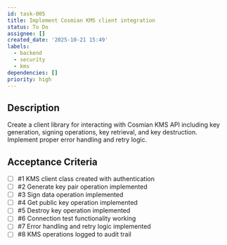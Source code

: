```yaml
---
id: task-005
title: Implement Cosmian KMS client integration
status: To Do
assignee: []
created_date: '2025-10-21 15:49'
labels:
  - backend
  - security
  - kms
dependencies: []
priority: high
---
```


## Description

<!-- SECTION:DESCRIPTION:BEGIN -->
Create a client library for interacting with Cosmian KMS API including key generation, signing operations, key retrieval, and key destruction. Implement proper error handling and retry logic.
<!-- SECTION:DESCRIPTION:END -->

## Acceptance Criteria
<!-- AC:BEGIN -->
- [ ] #1 KMS client class created with authentication
- [ ] #2 Generate key pair operation implemented
- [ ] #3 Sign data operation implemented
- [ ] #4 Get public key operation implemented
- [ ] #5 Destroy key operation implemented
- [ ] #6 Connection test functionality working
- [ ] #7 Error handling and retry logic implemented
- [ ] #8 KMS operations logged to audit trail
<!-- AC:END -->
